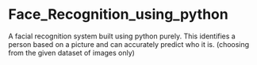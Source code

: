 # Face_Recognition_using_python
A facial recognition system built using python purely. This identifies a person based on a picture and can accurately predict who it is. (choosing from the given dataset of images only)
